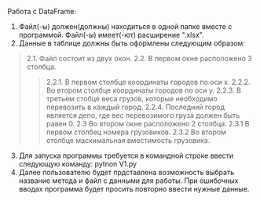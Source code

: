 Работа с DataFrame:
1. Файл(-ы) должен(должны) находиться в одной папке вместе с программой. Файл(-ы) имеет(-ют) расширение ".xlsx".
2. Данные в таблице должны быть оформлены следующим образом:
>2.1. Файл состоит из двух окон.
>2.2. В первом окне расположено 3 столбца. 
>>2.2.1. В первом столбце координаты городов по оси x. 
>>2.2.2. Во втором столбце координаты городов по оси y.
>>2.2.3. В третьем стобце веса грузов, которые необходимо перевозить в каждый город.
>>2.2.4. Последний город является депо, где вес перевозимого груза должен быть равен 0.
>2.3 Во втором окне расположено 2 столбца.
>>2.3.1 В первом столбец номера грузовиков.
>>2.3.2 Во втором столбце маскимальная вместимость грузовика.
3. Для запуска программы требуется в командной строке ввести следующую команду: pytnon V1.py
4. Далее пользователю будет прдставлена возможность выбрать название метода и файл с данными для работы. При ошибочных вводах программа будет просить повторно ввести нужные данные.
